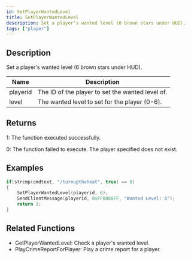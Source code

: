 ```yaml
---
id: SetPlayerWantedLevel
title: SetPlayerWantedLevel
description: Set a player's wanted level (6 brown stars under HUD).
tags: ["player"]
---
```


<TagLinks />

## Description

Set a player's wanted level (6 brown stars under HUD).

| Name     | Description                                      |
| -------- | ------------------------------------------------ |
| playerid | The ID of the player to set the wanted level of. |
| level    | The wanted level to set for the player (0-6).    |

## Returns

1: The function executed successfully.

0: The function failed to execute. The player specified does not exist.

## Examples

```c
if(strcmp(cmdtext, "/turnuptheheat", true) == 0)
{
    SetPlayerWantedLevel(playerid, 6);
    SendClientMessage(playerid, 0xFF0000FF, "Wanted Level: 6");
    return 1;
}
```

## Related Functions

- GetPlayerWantedLevel: Check a player's wanted level.
- PlayCrimeReportForPlayer: Play a crime report for a player.
